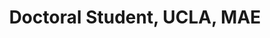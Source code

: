 ---
name: Peter Ferguson
title:  Doctoral Student, UCLA, MAE
image: /img/organizers/ferguson_peter.jpg
link: 
---